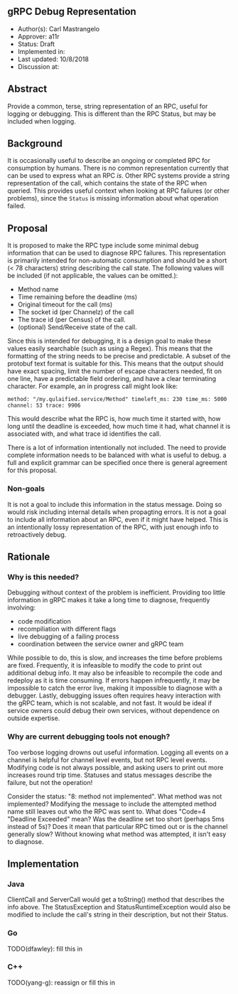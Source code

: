 gRPC Debug Representation
----
* Author(s): Carl Mastrangelo
* Approver: a11r
* Status: Draft
* Implemented in:
* Last updated: 10/8/2018
* Discussion at: <google group thread>

## Abstract

Provide a common, terse, string representation of an RPC, useful for logging
or debugging.  This is different than the RPC Status, but may be included 
when logging.


## Background

It is occasionally useful to describe an ongoing or completed RPC for
consumption by humans.  There is no common representation currently that can
be used to express what an RPC _is_.  Other RPC systems provide a string
representation of the call, which contains the state of the RPC when queried.
This provides useful context when looking at RPC failures (or other problems),
since the `Status` is missing information about what operation failed.


## Proposal

It is proposed to make the RPC type include some minimal debug information 
that can be used to diagnose RPC failures.   This representation is 
primarily intended for non-automatic consumption and should be a short 
(&lt; 78 characters) string describing the call state.  The following values 
will be included (if not applicable, the values can be omitted.):

* Method name
* Time remaining before the deadline (ms)
* Original timeout for the call (ms)
* The socket id (per Channelz) of the call
* The trace id (per Census) of the call.
* (optional) Send/Receive state of the call.

Since this is intended for debugging, it is a design goal to make these values
easily searchable (such as using a Regex).  This means that the formatting of
the string needs to be precise and predictable. A subset of the protobuf text
format is suitable for this.  This means that the output should have exact 
spacing, limit the number of escape characters needed, fit on one line, have 
a predictable field ordering, and have a clear terminating character.  For 
example, an in progress call might look like:

```
method: "/my.qulaified.service/Method" timeleft_ms: 230 time_ms: 5000 channel: 53 trace: 9906
```

This would describe what the RPC is, how much time it started with, how long 
until the deadline is exceeded, how much time it had, what channel it is 
associated with, and what trace id identifies the call.

There is a lot of information intentionally not included.  The need to 
provide complete information needs to be balanced with what is useful to debug.
a full and explicit grammar can be specified once there is general agreement
for this proposal.

### Non-goals

It is not a goal to include this information in the status message.  Doing so 
would risk including internal details when propagting errors.  It is not a goal
to include all information about an RPC, even if it might have helped.  This is
an intentionally lossy representation of the RPC, with just enough info to 
retroactively debug.


## Rationale

### Why is this needed?

Debugging without context of the problem is inefficient.  Providing too little
information in gRPC makes it take a long time to diagnose, frequently 
involving:

* code modification 
* recompiliation with different flags
* live debugging of a failing process
* coordination between the service owner and gRPC team

While possible to do, this is slow, and increases the time before problems are
fixed.  Frequently, it is infeasible to modify the code to print out additional
debug info.  It may also be infeasible to recompile the code and redeploy as it
is time consuming.  If errors happen infrequently, it may be impossible to catch
the error live, making it impossible to diagnose with a debugger.  Lastly, 
debugging issues often requires heavy interaction with the gRPC team, which is 
not scalable, and not fast.  It would be ideal if service owners could debug 
their own services, without dependence on outside expertise.

### Why are current debugging tools not enough?

Too verbose logging drowns out useful information.  Logging all events on a 
channel is helpful for channel level events, but not RPC level events.
Modifying code is not always possible, and asking users to print out more
increases round trip time.  Statuses and status messages describe the failure,
but not the operation!

Consider the status: "8: method not implemented".  What method was not 
implemented?  Modifying the message to include the attempted method name 
still leaves out who the RPC was sent to.  What does 
"Code=4 "Deadline Exceeded" mean?  Was the deadline set too short
(perhaps 5ms instead of 5s)?   Does it mean that particular RPC timed out or
is the channel generally slow?   Without knowing what method was attempted,
it isn't easy to diagnose.


## Implementation

### Java 
ClientCall and ServerCall would get a toString() method that describes the info
above.  The StatusException and StatusRuntimeException would also be modified 
to include the call's string in their description, but not their Status.

### Go
TODO(dfawley): fill this in

### C++
TODO(yang-g): reassign or fill this in


